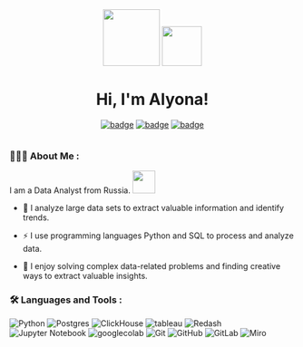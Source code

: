 <div id="header" align="center">
  <img src="https://media.giphy.com/media/v1.Y2lkPTc5MGI3NjExaW85cXZrODA1bTVmNzNxaWZhdGV3b3c0ZjIwY2thZmQ1NTRyc3VuMSZlcD12MV9pbnRlcm5hbF9naWZfYnlfaWQmY3Q9dHM/qUABlXKRRvfQobzIXp/giphy.gif" width="100"/> <img src="https://media.giphy.com/media/v1.Y2lkPTc5MGI3NjExOGVkOG5ldmhra2k3cDBidWx4bmxhMHRlN3hqa3Bpc2lyd2NzbTM5bCZlcD12MV9pbnRlcm5hbF9naWZfYnlfaWQmY3Q9cw/eh7EpdFyBNSYIMURIT/giphy.gif" width="70px"/>
  <h1>
    Hi, I'm Alyona!
  </h1>

  [![badge](https://img.shields.io/badge/LinkedIn-0A66C2.svg?style=for-the-badge&logo=LinkedIn&logoColor=white)](https://www.linkedin.com/in/alena-gorshunova)
  [![badge](https://img.shields.io/badge/Gmail-EA4335.svg?style=for-the-badge&logo=Gmail&logoColor=white)](mailto:gorshunova.alyona@gmail.com)
  [![badge](https://img.shields.io/badge/Telegram-26A5E4.svg?style=for-the-badge&logo=Telegram&logoColor=white)](https://t.me/bona_ricki) 
  
  <img src="https://komarev.com/ghpvc/?username=alyona-gorshunova&style=flat-square&color=blue" alt=""/>
</div>  

### 👩🏻‍💻 About Me :
I am a Data Analyst from Russia. <img src="https://media.giphy.com/media/v1.Y2lkPTc5MGI3NjExMGo1N2k5anMzZ2IwdzlzbnhoNWNyOHMxYm54OTh1d2Eza2FqZjhkdyZlcD12MV9pbnRlcm5hbF9naWZfYnlfaWQmY3Q9cw/co0aGvTixD98tdKmIm/giphy.gif" width="40">

- :telescope: I analyze large data sets to extract valuable information and identify trends.

- :zap: I use programming languages Python and SQL to process and analyze data.

- :seedling: I enjoy solving complex data-related problems and finding creative ways to extract valuable insights.

### :hammer_and_wrench: Languages and Tools :

![Python](https://img.shields.io/badge/Python-3776AB.svg?style=for-the-badge&logo=Python&logoColor=white)
![Postgres](https://img.shields.io/badge/PostgreSQL-4169E1.svg?style=for-the-badge&logo=PostgreSQL&logoColor=white)
![ClickHouse](https://img.shields.io/badge/ClickHouse-FFCC01.svg?style=for-the-badge&logo=ClickHouse&logoColor=black)
![tableau](https://img.shields.io/badge/Tableau-E97627.svg?style=for-the-badge&logo=Tableau&logoColor=white)
![Redash](https://img.shields.io/badge/Redash-FF7964.svg?style=for-the-badge&logo=Redash&logoColor=white)
![Jupyter Notebook](https://img.shields.io/badge/Jupyter-F37626.svg?style=for-the-badge&logo=Jupyter&logoColor=white)
![googlecolab](https://img.shields.io/badge/Google%20Colab-F9AB00.svg?style=for-the-badge&logo=Google-Colab&logoColor=white)
![Git](https://img.shields.io/badge/Git-F05032.svg?style=for-the-badge&logo=Git&logoColor=white)
![GitHub](https://img.shields.io/badge/GitHub-181717.svg?style=for-the-badge&logo=GitHub&logoColor=white)
![GitLab](https://img.shields.io/badge/GitLab-FC6D26.svg?style=for-the-badge&logo=GitLab&logoColor=white)
![Miro](https://img.shields.io/badge/Miro-050038.svg?style=for-the-badge&logo=Miro&logoColor=white)


<!-- ### :fire: My Stats :

[![GitHub Streak](https://streak-stats.demolab.com?user=alyona-gorshunova&theme=transparent&hide_border=true&mode=weekly&fire=FF2222&dates=2C68F6&currStreakLabel=2C68F6&currStreakNum=2C68F6)](https://git.io/streak-stats)
[![Top Langs](https://github-readme-stats.vercel.app/api/top-langs/?username=alyona-gorshunova&layout=compact&theme=vision-friendly-dark)](https://github.com/alyona-gorshunova/github-readme-stats)-->

